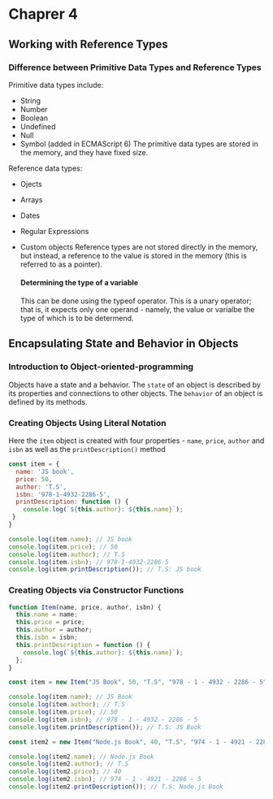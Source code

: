 # Chaprer 4

## Working with Reference Types

### Difference between Primitive Data Types and Reference Types

Primitive data types include:

- String
- Number
- Boolean
- Undefined
- Null
- Symbol (added in ECMAScript 6)
  The primitive data types are stored in the memory, and they have fixed size.

Reference data types:

- Ojects
- Arrays
- Dates
- Regular Expressions
- Custom objects
  Reference types are not stored directly in the memory, but instead, a reference to the value is stored in the memory (this is referred to as a pointer).
  
  #### Determining the type of a variable
  This can be done using the typeof operator. This is a unary operator; that is, it expects only one operand - namely, the value or varialbe the type of which is to be determend.

## Encapsulating State and Behavior in Objects
### Introduction to Object-oriented-programming
Objects have a state and a behavior. The `state` of an object is described by its properties and connections to other objects. The `behavior` of an object is defined by its methods.
### Creating Objects Using Literal Notation
Here the `item` object is created with four properties - `name`, `price`, `author` and `isbn` as well as the `printDescription()` method
```js
const item = {
  name: 'JS book',
  price: 50,
  author: 'T.S',
  isbn: '978-1-4932-2286-5',
  printDescription: function () {
    console.log(`${this.author}: ${this.name}`);
 }
}

console.log(item.name); // JS book
console.log(item.price); // 50
console.log(item.author); // T.S
console.log(item.isbn); // 978-1-4932-2286-5
console.log(item.printDescription()); // T.S: JS book
```
### Creating Objects via Constructor Functions
```js
function Item(name, price, author, isbn) {
  this.name = name;
  this.price = price;
  this.author = author;
  this.isbn = isbn;
  this.printDescription = function () {
    console.log(`${this.author}: ${this.name}`);
  };
}

const item = new Item("JS Book", 50, "T.S", "978 - 1 - 4932 - 2286 - 5");

console.log(item.name); // JS Book
console.log(item.author); // T.S
console.log(item.price); // 50
console.log(item.isbn); // 978 - 1 - 4932 - 2286 - 5
console.log(item.printDescription()); // T.S: JS Book

const item2 = new Item("Node.js Book", 40, "T.S", "974 - 1 - 4921 - 2286 - 5");

console.log(item2.name); // Node.js Book
console.log(item2.author); // T.S
console.log(item2.price); // 40
console.log(item2.isbn); // 974 - 1 - 4921 - 2286 - 5
console.log(item2.printDescription()); // T.S: Node.js Book

```
